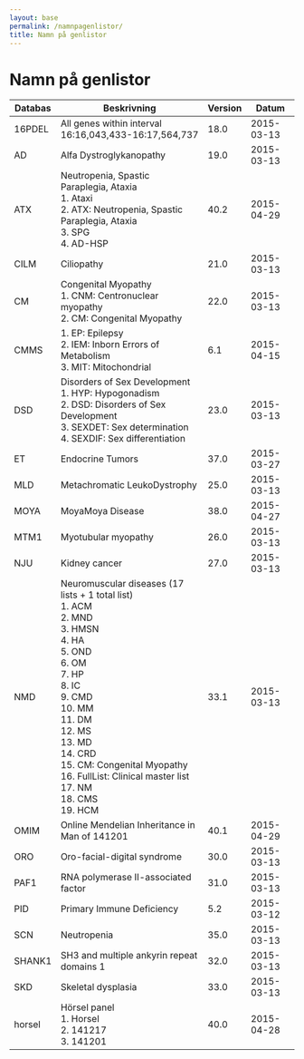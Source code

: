 ```yaml
---
layout: base
permalink: /namnpagenlistor/
title: Namn på genlistor
---
```


# Namn på genlistor

|Databas|Beskrivning|Version|Datum|
|---|---|---|---|
|16PDEL|All genes within interval 16:16,043,433-16:17,564,737|18.0|2015-03-13|
|AD|Alfa Dystroglykanopathy|19.0|2015-03-13|
|ATX|Neutropenia, Spastic Paraplegia, Ataxia<br />1. Ataxi<br />2. ATX: Neutropenia, Spastic Paraplegia, Ataxia<br />3. SPG<br />4. AD-HSP<br />|40.2|2015-04-29|
|CILM|Ciliopathy|21.0|2015-03-13|
|CM|Congenital Myopathy<br />1. CNM: Centronuclear myopathy<br />2. CM: Congenital Myopathy<br />|22.0|2015-03-13|
|CMMS|1. EP: Epilepsy<br />2. IEM: Inborn Errors of Metabolism<br />3. MIT: Mitochondrial<br />|6.1|2015-04-15|
|DSD|Disorders of Sex Development<br />1. HYP: Hypogonadism<br />2. DSD: Disorders of Sex Development<br />3. SEXDET: Sex determination<br />4. SEXDIF: Sex differentiation<br />|23.0|2015-03-13|
|ET|Endocrine Tumors|37.0|2015-03-27|
|MLD|Metachromatic LeukoDystrophy|25.0|2015-03-13|
|MOYA|MoyaMoya Disease|38.0|2015-04-27|
|MTM1|Myotubular myopathy|26.0|2015-03-13|
|NJU|Kidney cancer|27.0|2015-03-13|
|NMD|Neuromuscular diseases (17 lists + 1 total list)<br />1. ACM<br />2. MND<br />3. HMSN<br />4. HA<br />5. OND<br />6. OM<br />7. HP<br />8. IC<br />9. CMD<br />10. MM<br />11. DM<br />12. MS<br />13. MD<br />14. CRD<br />15. CM: Congenital Myopathy<br />16. FullList: Clinical master list<br />17. NM<br />18. CMS<br />19. HCM<br />|33.1|2015-03-13|
|OMIM|Online Mendelian Inheritance in Man of 141201|40.1|2015-04-29|
|ORO|Oro-facial-digital syndrome|30.0|2015-03-13|
|PAF1|RNA polymerase II-associated factor|31.0|2015-03-13|
|PID|Primary Immune Deficiency|5.2|2015-03-12|
|SCN|Neutropenia|35.0|2015-03-13|
|SHANK1|SH3 and multiple ankyrin repeat domains 1|32.0|2015-03-13|
|SKD|Skeletal dysplasia|33.0|2015-03-13|
|horsel|Hörsel panel<br />1. Horsel<br />2. 141217<br />3. 141201<br />|40.0|2015-04-28|
